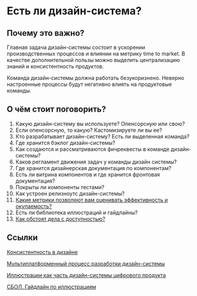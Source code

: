 # Есть ли дизайн-система?
## Почему это важно? 
Главная задача дизайн-системы состоит в ускорении производственных процессов и влиянии на метрику time to market. В качестве дополнительной пользы можно выделить централизацию знаний и консистентность продуктов.

Команда дизайн-системы должна работать безукоризнено. Неверно настроенные процессы будут негативно влиять на продуктовые команды.

## О чём стоит поговорить?
1. Какую дизайн-систему вы используете? Опенсорсную или свою?
2. Если опенсорсную, то какую? Кастомизируете ли вы ее?
3. Кто разрабатывает дизайн-систему? Есть ли выделенная команда?
4. Где хранится бэклог дизайн-системы?
5. Как создаются и рассматриваются фичреквесты в команде дизайн-системы?
6. Каков регламент движения задач у команды дизайн системы?
7. Где хранится дизайнерская документация по компонентам?
8. Есть ли витрина компонентов и где хранится фронтовая документация?
9. Покрыты ли компоненты тестами?
10. Как устроен релизноутс дизайн-системы?
11. [Какие метрики позволяют вам оценивать эффективность и окупаемость?](https://thedesignsystem.guide/design-system-metrics)
12. Есть ли библиотека иллюстраций и гайдлайны?
13. [Как обстоят дела с доступностью?](https://weblind.ru/) 

## Ссылки
[Консистентность в дизайне](https://awdee.ru/consistency-in-design/)

[Мультиплатформенный процесс разработки дизайн-системы](https://www.figma.com/file/cAkztHg7H1era4PJC86r7R/The-multi-platform-development-process?type=design&node-id=4%3A72&mode=design&t=WhDFT94j6MQ9h1eV-1)

[Иллюстрации как часть дизайн-системы цифрового продукта](https://youtu.be/dV1RpqgmRcM)

[СБОЛ. Гайдлайн по иллюстрациям](https://www.figma.com/proto/9kQUBBBEZxNKZZEomQIvdB/%D0%93%D0%B0%D0%B9%D0%B4-%D0%BF%D0%BE-%D0%B8%D0%BB%D0%BB%D1%8E%D1%81%D1%82%D1%80%D0%B0%D1%86%D0%B8%D1%8F%D0%BC-%D0%A1%D0%91%D0%9E%D0%9B?page-id=10%3A1226&node-id=50-2861&viewport=3043%2C1471%2C0.12&scaling=contain&starting-point-node-id=50%3A2861&mode=design&t=c5yljWvYACyTiuxn-1)